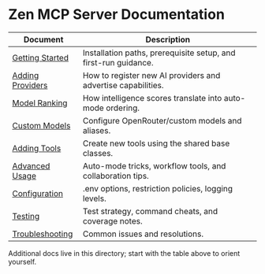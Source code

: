 # Zen MCP Server Documentation

| Document | Description |
|----------|-------------|
| [Getting Started](getting-started.md) | Installation paths, prerequisite setup, and first-run guidance. |
| [Adding Providers](adding_providers.md) | How to register new AI providers and advertise capabilities. |
| [Model Ranking](model_ranking.md) | How intelligence scores translate into auto-mode ordering. |
| [Custom Models](custom_models.md) | Configure OpenRouter/custom models and aliases. |
| [Adding Tools](adding_tools.md) | Create new tools using the shared base classes. |
| [Advanced Usage](advanced-usage.md) | Auto-mode tricks, workflow tools, and collaboration tips. |
| [Configuration](configuration.md) | .env options, restriction policies, logging levels. |
| [Testing](testing.md) | Test strategy, command cheats, and coverage notes. |
| [Troubleshooting](troubleshooting.md) | Common issues and resolutions. |

Additional docs live in this directory; start with the table above to orient yourself.
